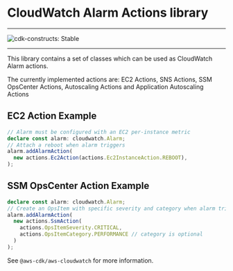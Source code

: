 # CloudWatch Alarm Actions library
<!--BEGIN STABILITY BANNER-->

---

![cdk-constructs: Stable](https://img.shields.io/badge/cdk--constructs-stable-success.svg?style=for-the-badge)

---

<!--END STABILITY BANNER-->

This library contains a set of classes which can be used as CloudWatch Alarm actions.

The currently implemented actions are: EC2 Actions, SNS Actions, SSM OpsCenter Actions, Autoscaling Actions and Application Autoscaling Actions


## EC2 Action Example

```ts
// Alarm must be configured with an EC2 per-instance metric
declare const alarm: cloudwatch.Alarm;
// Attach a reboot when alarm triggers
alarm.addAlarmAction(
  new actions.Ec2Action(actions.Ec2InstanceAction.REBOOT),
);
```

## SSM OpsCenter Action Example

```ts
declare const alarm: cloudwatch.Alarm;
// Create an OpsItem with specific severity and category when alarm triggers
alarm.addAlarmAction(
  new actions.SsmAction(
    actions.OpsItemSeverity.CRITICAL,
    actions.OpsItemCategory.PERFORMANCE // category is optional
  )
);
```

See `@aws-cdk/aws-cloudwatch` for more information.
